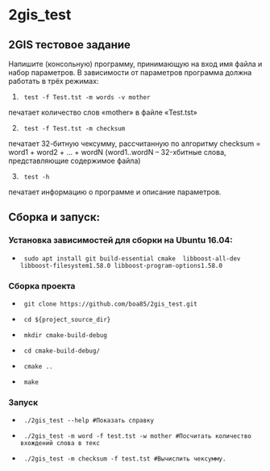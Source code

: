 # 2gis_test

## 2GIS тестовое задание

Напишите (консольную) программу, принимающую на вход  имя файла и набор параметров. 
В зависимости от параметров программа должна работать в трёх режимах:

1)      test -f Test.tst -m words -v mother

печатает количество слов «mother» в файле «Test.tst»

2)      test -f Test.tst -m checksum

печатает 32-битную чексумму, рассчитанную по алгоритму 
checksum = word1 + word2 + … + wordN (word1..wordN – 32-хбитные слова, представляющие содержимое файла)

3)      test -h

печатает информацию о программе и описание параметров.

## Сборка и запуск:
### Установка зависимостей для сборки на Ubuntu 16.04:
*      sudo apt install git build-essential cmake  libboost-all-dev libboost-filesystem1.58.0 libboost-program-options1.58.0
### Сборка проекта

*      git clone https://github.com/boa85/2gis_test.git
*      cd ${project_source_dir}
*      mkdir cmake-build-debug
*      cd cmake-build-debug/
*      cmake ..
*      make

###  Запуск
*      ./2gis_test --help #Показать справку
*      ./2gis_test -m word -f test.tst -w mother #Посчитать количество вхождений слова в текс
*      ./2gis_test -m checksum -f test.tst #Вычислить чексумму.
